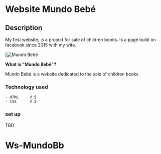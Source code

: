 # Website Mundo Bebé

## Description

My first website, is a project for sale of children books. Is a page build on facebook since 2015 with my wife.

[![Mundo Bebé](./Img%20MB/LogoMB.jpg)

**What is "Mundo Bebé"?**

Mundo Bebé is a website dedicated to the sale of children books.

### Technology used
    - HTML     V.5
    - CSS      V.3

### set up
TBD
# Ws-MundoBb
